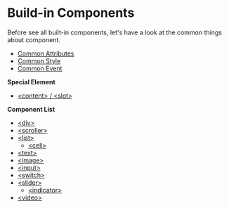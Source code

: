 # Build-in Components

Before see all built-in components, let's have a look at the common things about component.

* [Common Attributes](/references/common-attrs.md)
* [Common Style](/references/common-style.md)
* [Common Event](/references/common-event.md)

**Special Element**

* [&lt;content&gt; / &lt;slot&gt;](/components/special-element.md)

**Component List**

* [&lt;div&gt;](/components/container.md)
* [&lt;scroller&gt;](/components/scroller.md)
* [&lt;list&gt;](/components/list.md)
    * [&lt;cell&gt;](/components/cell.md)
* [&lt;text&gt;](/components/text.md)
* [&lt;image&gt;](/components/image.md)
* [&lt;input&gt;](/components/input.md)
* [&lt;switch&gt;](/components/switch.md)
* [&lt;slider&gt;](/components/slider.md)
    * [&lt;indicator&gt;](/components/indicator.md)
* [&lt;video&gt;](/components/video.md)

